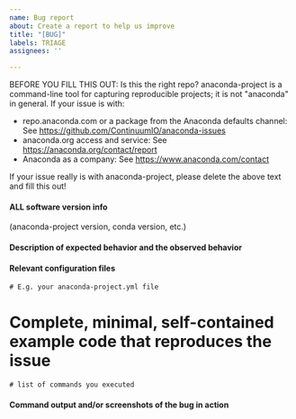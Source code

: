 ```yaml
---
name: Bug report
about: Create a report to help us improve
title: "[BUG]"
labels: TRIAGE
assignees: ''

---
```


BEFORE YOU FILL THIS OUT: Is this the right repo? anaconda-project is a command-line tool for capturing reproducible projects; it is not "anaconda" in general. If your issue is with:

- repo.anaconda.com or a package from the Anaconda defaults channel: See https://github.com/ContinuumIO/anaconda-issues
- anaconda.org access and service: See https://anaconda.org/contact/report
- Anaconda as a company: See https://www.anaconda.com/contact

If your issue really is with anaconda-project, please delete the above text and fill this out!

#### ALL software version info
(anaconda-project version, conda version, etc.)

#### Description of expected behavior and the observed behavior

#### Relevant configuration files

```
# E.g. your anaconda-project.yml file

```

# Complete, minimal, self-contained example code that reproduces the issue

```
# list of commands you executed

```

#### Command output and/or screenshots of the bug in action
